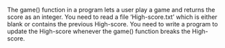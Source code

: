 The game() function in a program lets a user play a game and returns the score as an integer. 
You need to read a file ‘High-score.txt’ which is either blank or contains the previous High-score. 
You need to write a program to update the High-score whenever the game() function breaks the High-score.
